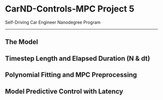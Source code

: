 # CarND-Controls-MPC Project 5
Self-Driving Car Engineer Nanodegree Program

---

## The Model
## Timestep Length and Elapsed Duration (N & dt)
## Polynomial Fitting and MPC Preprocessing
## Model Predictive Control with Latency
